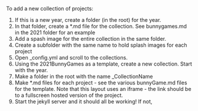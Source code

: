 To add a new collection of projects:

1) If this is a new year, create a folder (in the root) for the year.
2) In that folder, create a *.md file for the collection. See bunnygames.md in the 2021 folder for an example
3) Add a spash image for the entire collection in the same folder.
4) Create a subfolder with the same name to hold splash images for each project
5) Open _config.yml and scroll to the collections. 
6) Using the 2021BunnyGames as a template, create a new collection. Start with the year.
7) Make a folder in the root with the name _CollectionName
8) Make *.md files for each project - see the various bunnyGame.md files for the template. Note that this layout uses an iframe - the link should be to a fullscreen hosted version of the project.
9) Start the jekyll server and it should all be working! If not, 